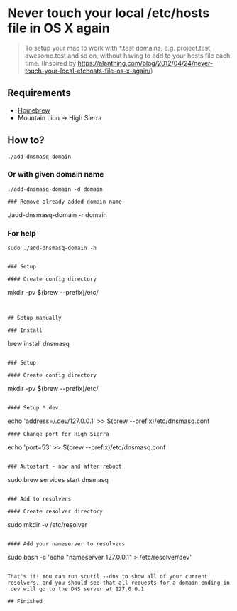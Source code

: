 # Never touch your local /etc/hosts file in OS X again

> To setup your mac to work with *.test domains, e.g. project.test, awesome.test and so on, without having to add to your hosts file each time. (Inspired by https://alanthing.com/blog/2012/04/24/never-touch-your-local-etchosts-file-os-x-again/)

## Requirements

* [Homebrew](https://brew.sh/)
* Mountain Lion -> High Sierra

## How to?
```
./add-dnsmasq-domain
```

### Or with given domain name
```
./add-dnsmasq-domain -d domain

### Remove already added domain name
```
./add-dnsmasq-domain -r domain

### For help
```
sudo ./add-dnsmasq-domain -h


### Setup

#### Create config directory
```
mkdir -pv $(brew --prefix)/etc/
```


## Setup manually

### Install
```
brew install dnsmasq
```

### Setup

#### Create config directory
```
mkdir -pv $(brew --prefix)/etc/
```

#### Setup *.dev
```
echo 'address=/.dev/127.0.0.1' >> $(brew --prefix)/etc/dnsmasq.conf
```
#### Change port for High Sierra
```
echo 'port=53' >> $(brew --prefix)/etc/dnsmasq.conf
```

### Autostart - now and after reboot
```
sudo brew services start dnsmasq
```

### Add to resolvers

#### Create resolver directory
```
sudo mkdir -v /etc/resolver
```

#### Add your nameserver to resolvers
```
sudo bash -c 'echo "nameserver 127.0.0.1" > /etc/resolver/dev'
```

That's it! You can run scutil --dns to show all of your current resolvers, and you should see that all requests for a domain ending in .dev will go to the DNS server at 127.0.0.1

## Finished
